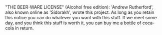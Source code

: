 "THE BEER-WARE LICENSE" (Alcohol free edition):
'Andrew Rutherford', also known online as 'Sidorakh', wrote this project. As long as you retain this notice you can do whatever you want with this stuff. If we meet some day, and you think this stuff is worth it, you can buy me a bottle of coca-cola in return.
